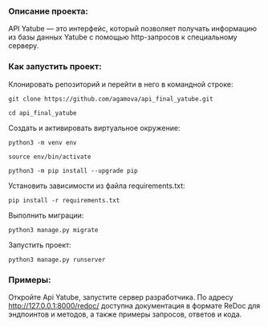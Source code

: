 ### Описание проекта:

API Yatube — это интерфейс, который позволяет получать информацию из базы 
данных Yatube с помощью http-запросов к специальному серверу.

### Как запустить проект:

Клонировать репозиторий и перейти в него в командной строке:

```
git clone https://github.com/agamova/api_final_yatube.git
```

```
cd api_final_yatube
```

Cоздать и активировать виртуальное окружение:

```
python3 -m venv env
```

```
source env/bin/activate
```

```
python3 -m pip install --upgrade pip
```

Установить зависимости из файла requirements.txt:

```
pip install -r requirements.txt
```

Выполнить миграции:

```
python3 manage.py migrate
```

Запустить проект:

```
python3 manage.py runserver
```

### Примеры:

Откройте Api Yatube, запустите сервер разработчика. По адресу 
http://127.0.0.1:8000/redoc/ доступна документация в формате ReDoc для 
эндпоинтов и методов, а также примеры запросов, ответов и кода.